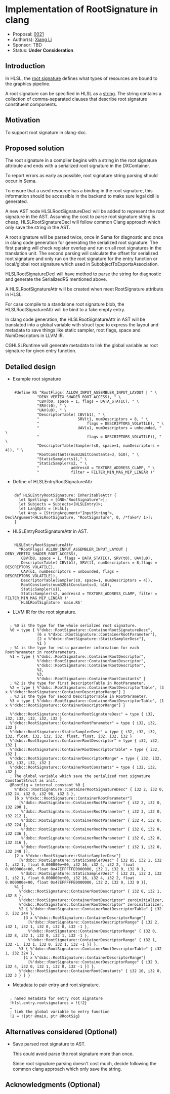 <!-- {% raw %} -->

# Implementation of RootSignature in clang

* Proposal: [0021](0021-root-signature-in-clang.md)
* Author(s): [Xiang Li](https://github.com/python3kgae)
* Sponsor: TBD
* Status: **Under Consideration**


## Introduction

In HLSL, the [root signature](https://learn.microsoft.com/en-us/windows/win32/direct3d12/root-signatures)
defines what types of resources are bound to the graphics pipeline.

A root signature can be specified in HLSL as a [string](https://learn.microsoft.com/en-us/windows/win32/direct3d12/specifying-root-signatures-in-hlsl#an-example-hlsl-root-signature).
The string contains a collection of comma-separated clauses that describe root
signature constituent components.

## Motivation

To support root signature in clang-dxc.

## Proposed solution

The root signature in a compiler begins with a string in the root signature
attribute and ends with a serialized root signature in the DXContainer.

To report errors as early as possible, root signature string parsing should
occur in Sema.

To ensure that a used resource has a binding in the root signature, this
information should be accessible in the backend to make sure legal dxil is
generated.

A new AST node HLSLRootSignatureDecl will be added to represent the root
signature in the AST.
Assuming the cost to parse root signature string is cheap,
HLSLRootSignatureDecl will follow common Clang approach which only save the
string in the AST.

A root signature will be parsed twice, once in Sema for diagnostic and once in
clang code generation for generating the serialized root signature.
The first parsing will check register overlap and run on all root signatures
in the translation unit.
The second parsing will calculate the offset for serialized root signature and
only run on the root signature for the entry function or local/global root
signature which used in SubobjectToExportsAssociation.

HLSLRootSignatureDecl will have method to parse the string for diagnostic and
generate the SerializedRS mentioned above.

A HLSLRootSignatureAttr will be created when meet RootSignature attribute in
HLSL.

For case compile to a standalone root signature blob, the
HLSLRootSignatureAttr will be bind to a fake empty entry.

In clang code generation, the HLSLRootSignatureAttr in AST will be translated
into a global variable with struct type to express the layout and metadata to
save things like static sampler, root flags, space and NumDescriptors in LLVM IR.

CGHLSLRuntime will generate metadata to link the global variable as root
signature for given entry function.


## Detailed design


* Example root signature

```

    #define RS "RootFlags( ALLOW_INPUT_ASSEMBLER_INPUT_LAYOUT | " \
              "DENY_VERTEX_SHADER_ROOT_ACCESS), " \
              "CBV(b0, space = 1, flags = DATA_STATIC), " \
              "SRV(t0), " \
              "UAV(u0), " \
              "DescriptorTable( CBV(b1), " \
              "                 SRV(t1, numDescriptors = 8, " \
              "                     flags = DESCRIPTORS_VOLATILE), " \
              "                 UAV(u1, numDescriptors = unbounded, " \
              "                     flags = DESCRIPTORS_VOLATILE)), " \
              "DescriptorTable(Sampler(s0, space=1, numDescriptors = 4)), " \
              "RootConstants(num32BitConstants=3, b10), " \
              "StaticSampler(s1)," \
              "StaticSampler(s2, " \
              "              addressU = TEXTURE_ADDRESS_CLAMP, " \
              "              filter = FILTER_MIN_MAG_MIP_LINEAR )"

```

* Define of HLSLEntryRootSignatureAttr

```

    def HLSLEntryRootSignature: InheritableAttr {
      let Spellings = [GNU<"RootSignature">];
      let Subjects = Subjects<[HLSLEntry]>;
      let LangOpts = [HLSL];
      let Args = [StringArgument<"InputString">, DeclArgument<HLSLRootSignature, "RootSignature", 0, /*fake*/ 1>];
    }

```

* HLSLEntryRootSignatureAttr in AST.

```

    HLSLEntryRootSignatureAttr
      "RootFlags( ALLOW_INPUT_ASSEMBLER_INPUT_LAYOUT | DENY_VERTEX_SHADER_ROOT_ACCESS),
       CBV(b0, space = 1, flags = DATA_STATIC), SRV(t0), UAV(u0),
       DescriptorTable( CBV(b1), SRV(t1, numDescriptors = 8,flags = DESCRIPTORS_VOLATILE),
       UAV(u1, numDescriptors = unbounded, flags = DESCRIPTORS_VOLATILE)),
       DescriptorTable(Sampler(s0, space=1, numDescriptors = 4)),
       RootConstants(num32BitConstants=3, b10),
       StaticSampler(s1),
       StaticSampler(s2, addressU = TEXTURE_ADDRESS_CLAMP, filter = FILTER_MIN_MAG_MIP_LINEAR )"
       HLSLRootSignature 'main.RS'

```

* LLVM IR for the root signature.

```

  ; %0 is the type for the whole serialzed root signature.
  %0 = type { %"dxbc::RootSignature::ContainerRootSignatureDesc",
              [6 x %"dxbc::RootSignature::ContainerRootParameter"],
              [2 x %"dxbc::RootSignature::StaticSamplerDesc"],
              %1 }
  ; %1 is the type for extra parameter information for each RootParameter in rootParameters.
  %1 = type { %"dxbc::RootSignature::ContainerRootDescriptor",
              %"dxbc::RootSignature::ContainerRootDescriptor",
              %"dxbc::RootSignature::ContainerRootDescriptor",
              %2,
              %3,
              %"dxbc::RootSignature::ContainerRootConstants" }
  ; %2 is the type for first DescriptorTable in RootParameter.
  %2 = type { %"dxbc::RootSignature::ContainerRootDescriptorTable", [3 x %"dxbc::RootSignature::ContainerDescriptorRange"] }
  ; %3 is the type for second DescriptorTable in RootParameter.
  %3 = type { %"dxbc::RootSignature::ContainerRootDescriptorTable", [1 x %"dxbc::RootSignature::ContainerDescriptorRange"] }

  %"dxbc::RootSignature::ContainerRootSignatureDesc" = type { i32, i32, i32, i32, i32, i32 }
  %"dxbc::RootSignature::ContainerRootParameter" = type { i32, i32, i32 }
  %"dxbc::RootSignature::StaticSamplerDesc" = type { i32, i32, i32, i32, float, i32, i32, i32, float, float, i32, i32, i32 }
  %"dxbc::RootSignature::ContainerRootDescriptor" = type { i32, i32, i32 }
  %"dxbc::RootSignature::ContainerRootDescriptorTable" = type { i32, i32 }
  %"dxbc::RootSignature::ContainerDescriptorRange" = type { i32, i32, i32, i32, i32, i32 }
  %"dxbc::RootSignature::ContainerRootConstants" = type { i32, i32, i32 }
  ; The global variable which save the serialized root signature ConstantStruct as init.
  @RootSig = internal constant %0 {
    %"dxbc::RootSignature::ContainerRootSignatureDesc" { i32 2, i32 0, i32 24, i32 0, i32 96, i32 3 },
    [6 x %"dxbc::RootSignature::ContainerRootParameter"]
      [%"dxbc::RootSignature::ContainerRootParameter" { i32 2, i32 0, i32 200 },
       %"dxbc::RootSignature::ContainerRootParameter" { i32 3, i32 0, i32 212 },
       %"dxbc::RootSignature::ContainerRootParameter" { i32 4, i32 0, i32 224 },
       %"dxbc::RootSignature::ContainerRootParameter" { i32 0, i32 0, i32 236 },
       %"dxbc::RootSignature::ContainerRootParameter" { i32 0, i32 0, i32 316 },
       %"dxbc::RootSignature::ContainerRootParameter" { i32 1, i32 0, i32 348 }],
    [2 x %"dxbc::RootSignature::StaticSamplerDesc"]
      [%"dxbc::RootSignature::StaticSamplerDesc" { i32 85, i32 1, i32 1, i32 1, float 0.000000e+00, i32 16, i32 4, i32 2, float 0.000000e+00, float 0x47EFFFFFE0000000, i32 1, i32 0, i32 0 },
       %"dxbc::RootSignature::StaticSamplerDesc" { i32 21, i32 3, i32 1, i32 1, float 0.000000e+00, i32 16, i32 4, i32 2, float 0.000000e+00, float 0x47EFFFFFE0000000, i32 2, i32 0, i32 0 }],
    %1 {
      %"dxbc::RootSignature::ContainerRootDescriptor" { i32 0, i32 1, i32 8 },
      %"dxbc::RootSignature::ContainerRootDescriptor" zeroinitializer,
      %"dxbc::RootSignature::ContainerRootDescriptor" zeroinitializer,
      %2 { %"dxbc::RootSignature::ContainerRootDescriptorTable" { i32 3, i32 244 },
        [3 x %"dxbc::RootSignature::ContainerDescriptorRange"]
          [%"dxbc::RootSignature::ContainerDescriptorRange" { i32 2, i32 1, i32 1, i32 0, i32 0, i32 -1 },
          %"dxbc::RootSignature::ContainerDescriptorRange" { i32 0, i32 8, i32 1, i32 0, i32 1, i32 -1 },
          %"dxbc::RootSignature::ContainerDescriptorRange" { i32 1, i32 -1, i32 1, i32 0, i32 1, i32 -1 }] },
      %3 { %"dxbc::RootSignature::ContainerRootDescriptorTable" { i32 1, i32 324 },
        [1 x %"dxbc::RootSignature::ContainerDescriptorRange"]
          [%"dxbc::RootSignature::ContainerDescriptorRange" { i32 3, i32 4, i32 0, i32 1, i32 0, i32 -1 }] },
      %"dxbc::RootSignature::ContainerRootConstants" { i32 10, i32 0, i32 3 } } }

```
* Metadata to pair entry and root signature.

```

  ; named metadata for entry root signature
  !hlsl.entry.rootsignatures = !{!2}
  …
  ; link the global variable to entry function
  !2 = !{ptr @main, ptr @RootSig}

```

## Alternatives considered (Optional)

* Save parsed root signature to AST. 

  This could avoid parse the root signature more than once.

  Since root signature parsing doesn't cost much, decide following the common 
  clang approach which only save the string.


## Acknowledgments (Optional)



<!-- {% endraw %} -->

